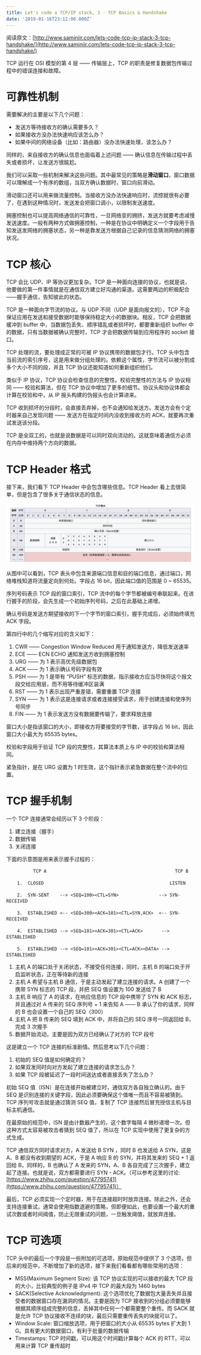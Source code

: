 ```yaml
---
title: Let's code a TCP/IP stack, 3 - TCP Basics & Handshake
date: '2019-01-16T23:12:00.000Z'
---
```


阅读原文：[http://www.saminiir.com/lets-code-tcp-ip-stack-3-tcp-handshake/](http://www.saminiir.com/lets-code-tcp-ip-stack-3-tcp-handshake/)

TCP 运行在 OSI 模型的第 4 层 —— 传输层上，TCP 的职责是修复数据包传输过程中的错误连接和故障。

# 可靠性机制
需要解决的主要是以下几个问题：
* 发送方等待接收方的确认需要多久？
* 如果接收方没办法快速响应该怎么办？
* 如果中间的网络设备（比如：路由器）没办法快速处理，该怎么办？

同样的，来自接收方的确认信息也面临着上述问题 —— 确认信息在传输过程中丢失或者损坏，让发送方很尴尬。

我们可以采取一些机制来解决这些问题。其中最常见的策略是**滑动窗口**，窗口数据可以理解成一个有序的数组，当双方确认数据时，窗口向前滑动。

滑动窗口还可以用来做流量控制。当接收方没办法快速响应时，流控就很有必要了，在遇到这种情况时，发送发会把窗口调小，以限制发送速度。

拥塞控制也可以提高网络通信的可靠性，一旦网络变的拥挤，发送方就要考虑减慢发送速度。一般有两种方式做拥塞控制，一种是在协议中明确定义一个字段用于告知发送发网络的拥塞状态，另一种是靠发送方根据自己记录的信息猜测网络的拥塞状况。

# TCP 核心
TCP 会比 UDP、IP 等协议更加复杂。TCP 是一种面向连接的协议，也就是说，他要做的第一件事情就是在通信双方建立好沟通的渠道。这需要两边的积极配合——握手通信，告知彼此的状态。

TCP 是一种面向字节流的协议。与 UDP 不同（UDP 是面向报文的），TCP 不会保证应用在发送和接受数据时能够保持稳定大小的数据块。相反，TCP 会把数据缓冲到 buffer 中，当数据包丢失、顺序错乱或者损坏时，都要重新组织 buffer 中的数据，只有当数据被确认完整时，TCP 才会把数据传输到应用程序的 socket 接口。

TCP 处理的流，要处理成正常的可被 IP 协议携带的数据包才行。TCP 头中包含当前流的索引序号，这是用来做分组处理的。依赖这个属性，字节流可以被分割成多个大小不同的段，并且 TCP 协议还能知道如何重新组织他们。

类似于 IP 协议，TCP 协议会检查信息的完整性。校验完整性的方法与 IP 协议相同 —— 校验和算法，但在 TCP 协议中增加了更多的细节。协议头和协议体都会计算在校验和中，从 IP 报头构建的伪报头也会计算进来。

TCP 收到损坏的分段时，会直接丢弃掉，也不会通知给发送方。发送方会有个定时器来自己发现问题 —— 发送方在指定时间内没收到接收方的 ACK，就要再次重试发送该分段。

TCP 是全双工的，也就是说数据是可以同时双向流动的。这就意味着通信方必须在内存中维持两个方向的数据。

# TCP Header 格式
接下来，我们看下 TCP Header 中会包含哪些信息。TCP Header 看上去很简单，但是包含了很多关于通信状态的信息。

![图片](./r1.png)

从图中可以看到，TCP 表头中包含来源端口信息和目的端口信息，通过端口，网络堆栈知道将流量定向到何处。字段占 16 bit，因此端口值的范围是 0 ~ 65535。

序列号码表示 TCP 段的窗口索引，TCP 流中的每个字节都被编号串联起来。在进行握手的阶段，会先生成一个初始序列号码，之后在此基础上递增。

确认号码是发送方期望接收的下一个字节的窗口索引，握手完成后，必须始终填充 ACK 字段。

第四行中的几个缩写对应的含义如下：
1. CWR —— Congestion Window Reduced 用于通知发送方，降低发送速率
2. ECE —— ECN ECHO 通知发送方收到拥塞控制
3. URG —— 为 1 表示高优先级数据包
4. ACK —— 为 1 表示确认号码字段有效
5. PSH —— 为 1 是带有 “PUSH” 标志的数据，指示接收方应当尽快将这个报文段交给应用层，而不用等待缓冲区装满
6. RST —— 为 1 表示出现严重差错，需要重置 TCP 连接
7. SYN —— 为 1 表示这是连接请求或者连接接受请求，用于创建连接和使序列号同步
8. FIN —— 为 1 表示发送方没有数据要传输了，要求释放连接

窗口大小是指该窗口的大小，即接收方将要接受的字节数，该字段占 16 bit，因此窗口大小最大为 65535 bytes。

校验和字段用于验证 TCP 段的完整性，其算法本质上与 IP 中的校验和算法相同。

紧急指针，是在 URG 设置为 1 时生效，这个指针表示紧急数据在整个流中的位置。

# TCP 握手机制
一个 TCP 连接通常会经历以下 3 个阶段：
1. 建立连接（握手）
2. 数据传输
3. 关闭连接

下面的示意图是用来表示握手过程的：

```
          TCP A                                                TCP B

    1.  CLOSED                                               LISTEN

    2.  SYN-SENT    --> <SEQ=100><CTL=SYN>               --> SYN-RECEIVED

    3.  ESTABLISHED <-- <SEQ=300><ACK=101><CTL=SYN,ACK>  <-- SYN-RECEIVED

    4.  ESTABLISHED --> <SEQ=101><ACK=301><CTL=ACK>       --> ESTABLISHED

    5.  ESTABLISHED --> <SEQ=101><ACK=301><CTL=ACK><DATA> --> ESTABLISHED

```

1. 主机 A 的端口处于关闭状态，不接受任何连接，同时，主机 B 的端口处于开启监听状态，正在等待新的连接
2. 主机 A 希望与主机 B 通信，于是主动发起了建立连接的请求。A 创建了一个携带 SYN 标志的 TCP 段，并把 SEQ 值设置为 100 发送给了 B
3. 主机 B 响应了 A 的请求，在响应信息的 TCP 段中携带了 SYN 和 ACK 标志，并且通过对 A 传来的 SEQ 序列号 + 1 来告知 A —— B 承认了你的请求，同样的 B 也会设置一个自己的 SEQ（300）
4. 主机 A 把 B 传来的 SEQ 填到 ACK 中，并将自己的 SEQ 序号一同返回给 B，完成 3 次握手
5. 数据开始流动，主要是因为双方已经确认了对方的 TCP 段号

这是建立一个 TCP 连接的标准剧情。然后思考以下几个问题：
1. 初始的 SEQ 值是如何确定的？
2. 如果双发同时向对方发起了建立连接的请求怎么办？
3. 如果 TCP 段被延迟了一段时间送达或者直接丢失了怎么办？

初始 SEQ 值（ISN）是在连接开始被建立时，通信双方各自独立确认的。由于 SEQ 是识别连接的关键字段，因此必须要确保这个值唯一而且不容易被猜到。TCP 序列号攻击就是通过猜测 SEQ 值，复制了 TCP 连接然后冒充授信主机与目标主机通信。

在最原始的规范中，ISN 是由计数器产生的，这个数字每隔 4 微秒递增一次。但这种方式太容易被攻击者猜到 SEQ 值了，所以在 TCP 实现中使用了更复杂的方式生成。

TCP 通信双方同时请求对方，A 发送给 B SYN ，同时 B 也发送给 A SYN，这是 A、B 都没有收到期望的 ACK，于是 A 响应 B 的 SYN，并将其发来的 SEQ + 1 返回给 B，同样的，B 也确认了 A 发来的 SYN，A、B 各自完成了三次握手，建立起了连接。也就是说，双方都需要进行 SYN - ACK。（可以参考这里的讨论: [https://www.zhihu.com/question/47795741](https://www.zhihu.com/question/47795741)）

最后，TCP 必须实现一个定时器，用于在连接超时时放弃连接。除此之外，还会支持连接重试，通常会使用指数退避的策略，但即便如此，也要设置一个最大的重试次数或者时间阈值，防止无限重试的问题，一旦触发阈值，就放弃连接。

# TCP 可选项
TCP 头中的最后一个字段是一些附加的可选项，原始规范中提供了 3 个选项，但后来的规范中，不断增加了新的选项，接下来我们看看都有哪些常用的选项：
* MSS(Maximum Segment Size): 该 TCP 协议实现的可以接收的最大 TCP 段的大小，比较典型的例子是 IPv4 中 TCP 的最大段为 1460 bytes
* SACK(Selective Acknowledgment): 这个选项优化了数据包大量丢失并且接受者的数据窗口存在漏洞的情况。主要是因为 TCP 接收到的分组必须要能够根据其顺序组成完整的信息，丢掉其中任何一个都需要整个重传。而 SACK 就是允许 TCP 协议接收不连续的块，最后只需要重传丢失的块就可以了。
* Window Scale: 窗口缩放选项，用于把窗口的大小从 65535 bytes 扩大到 1 G。具有更大的数据窗口，有利于批量的数据传输
* Timestamps: TCP 时间戳，可以用这个时间戳计算每个 ACK 的 RTT，可以用来计算 TCP 重传超时

